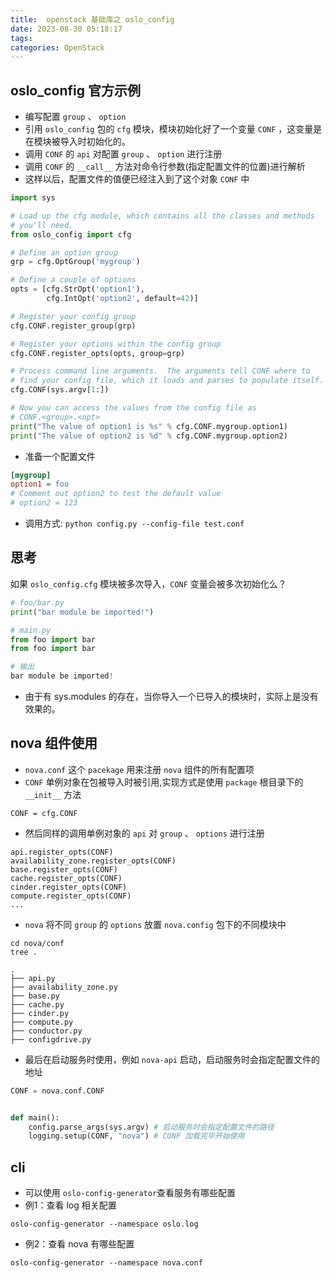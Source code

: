 ```yaml
---
title:  openstack 基础库之 oslo_config
date: 2023-08-30 05:18:17
tags:
categories: OpenStack
---
```


## oslo_config 官方示例
- 编写配置 `group` 、 `option`
- 引用 `oslo_config` 包的 `cfg` 模块，模块初始化好了一个变量 `CONF` ，这变量是在模块被导入时初始化的。
- 调用 `CONF` 的 `api` 对配置 `group` 、 `option` 进行注册
- 调用 `CONF` 的 `__call__` 方法对命令行参数(指定配置文件的位置)进行解析
- 这样以后，配置文件的值便已经注入到了这个对象 `CONF` 中
```python
import sys

# Load up the cfg module, which contains all the classes and methods
# you'll need.
from oslo_config import cfg

# Define an option group
grp = cfg.OptGroup('mygroup')

# Define a couple of options
opts = [cfg.StrOpt('option1'),
        cfg.IntOpt('option2', default=42)]

# Register your config group
cfg.CONF.register_group(grp)

# Register your options within the config group
cfg.CONF.register_opts(opts, group=grp)

# Process command line arguments.  The arguments tell CONF where to
# find your config file, which it loads and parses to populate itself.
cfg.CONF(sys.argv[1:])

# Now you can access the values from the config file as
# CONF.<group>.<opt>
print("The value of option1 is %s" % cfg.CONF.mygroup.option1)
print("The value of option2 is %d" % cfg.CONF.mygroup.option2)
```
- 准备一个配置文件
```ini
[mygroup]
option1 = foo
# Comment out option2 to test the default value
# option2 = 123
```
- 调用方式: `python config.py --config-file test.conf`
## 思考
如果 `oslo_config.cfg` 模块被多次导入，`CONF` 变量会被多次初始化么？
```python
# foo/bar.py
print("bar module be imported!")

# main.py
from foo import bar
from foo import bar

# 输出
bar module be imported!
```
- 由于有 sys.modules 的存在，当你导入一个已导入的模块时，实际上是没有效果的。
## nova 组件使用
- `nova.conf` 这个 `pacekage` 用来注册 `nova` 组件的所有配置项
- `CONF` 单例对象在包被导入时被引用,实现方式是使用 `package` 根目录下的 `__init__` 方法
```
CONF = cfg.CONF
```
- 然后同样的调用单例对象的 `api` 对 `group` 、 `options` 进行注册
```
api.register_opts(CONF)
availability_zone.register_opts(CONF)
base.register_opts(CONF)
cache.register_opts(CONF)
cinder.register_opts(CONF)
compute.register_opts(CONF)
...
```
- `nova` 将不同 `group` 的 `options` 放置 `nova.config` 包下的不同模块中
```
cd nova/conf
tree .

.
├── api.py
├── availability_zone.py
├── base.py
├── cache.py
├── cinder.py
├── compute.py
├── conductor.py
├── configdrive.py
```
- 最后在启动服务时使用，例如 `nova-api` 启动，启动服务时会指定配置文件的地址
```python
CONF = nova.conf.CONF


def main():
    config.parse_args(sys.argv) # 启动服务时会指定配置文件的路径
    logging.setup(CONF, "nova") # CONF 加载完毕开始使用
```
## cli
- 可以使用 `oslo-config-generator`查看服务有哪些配置
- 例1：查看 log 相关配置
```shell
oslo-config-generator --namespace oslo.log
```
- 例2：查看 nova 有哪些配置
```shell
oslo-config-generator --namespace nova.conf
```
